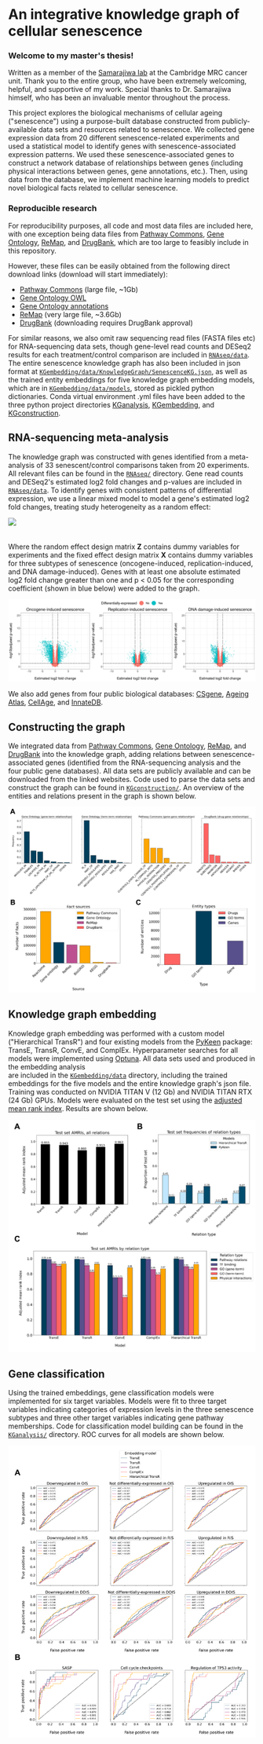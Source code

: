 # An integrative knowledge graph of cellular senescence

### Welcome to my master's thesis! 

Written as a member of the [Samarajiwa lab](https://www.samarajiwa-lab.org/) at the Cambridge MRC cancer unit.
Thank you to the entire group, who have been extremely welcoming, helpful, and supportive
of my work. Special thanks to Dr. Samarajiwa himself, who has been an invaluable mentor
throughout the process.

This project explores the biological mechanisms of cellular ageing ("senescence")
using a purpose-built database constructed 
from publicly-available data sets and resources related to senescence. 
We collected gene expression data from 20 different senescence-related experiments 
and used a statistical model to identify genes with senescence-associated expression patterns.
We used these senescence-associated genes to construct a network database of relationships 
between genes (including physical interactions between genes, gene annotations, etc.). 
Then, using data from the database, we implement machine learning models to 
predict novel biological facts related to cellular senescence. 

### Reproducible research 

For reproducibility purposes, all code and most data files are included here,
with one exception being data files from [Pathway Commons](https://www.pathwaycommons.org/), 
[Gene Ontology](http://geneontology.org/), [ReMap](https://remap.univ-amu.fr/),
and [DrugBank](https://go.drugbank.com/), which are too large to feasibly include in this repository. 

However, these files can be easily obtained from the following direct download links (download will start immediately): 
- [Pathway Commons](https://www.pathwaycommons.org/archives/PC2/v12/PathwayCommons12.All.hgnc.txt.gz) (large file, ~1Gb)
- [Gene Ontology OWL](http://purl.obolibrary.org/obo/go.owl)
- [Gene Ontology annotations](http://geneontology.org/gene-associations/goa_human.gaf.gz)
- [ReMap](https://remap.univ-amu.fr/storage/remap2020/hg38/MACS2/remap2020_all_macs2_hg38_v1_0.bed.gz) (very large file, ~3.6Gb)
- [DrugBank](https://go.drugbank.com/releases/latest) (downloading requires DrugBank approval)

For similar reasons, we also omit raw sequencing read files (FASTA files etc) for RNA-sequencing data sets, 
though gene-level read counts and DESeq2 results for each treatment/control comparison are included in [`RNAseq/data`](RNAseq/data).
The entire senescence knowledge graph has also been included in json format at
[`KGembedding/data/KnowledgeGraph/SenescenceKG.json`](KGembedding/data/KnowledgeGraph/SenescenceKG.json),
as well as the trained entity embeddings for five knowledge graph embedding models, which are in [`KGembedding/data/models`](KGembedding/data/models), 
stored as pickled python dictionaries. Conda virtual environment .yml files have been added to the three python project directories
[KGanalysis](KGanalysis/envs), [KGembedding](KGembedding/envs), and [KGconstruction](KGconstruction/envs).

## RNA-sequencing meta-analysis

The knowledge graph was constructed with genes identified from a meta-analysis of 33 
senescent/control comparisons taken from 20 experiments. All relevant files
can be found in the [`RNAseq/`](RNAseq) directory. Gene read counts and DESeq2's
estimated log2 fold changes and p-values are included in [`RNAseq/data`](RNAseq/data). 
To identify genes with consistent patterns of differential expression, we use
a linear mixed model to model a gene's estimated log2 fold changes, 
treating study heterogeneity as a random effect:

<img src="https://render.githubusercontent.com/render/math?math=\vec{y}_i = {\bf X}\vec{\beta}_i %2B {\bf Z}\vec{\nu}_i %2B \vec{\epsilon}_i">

\
Where the random effect design matrix **Z** contains dummy variables for experiments
and the fixed effect design matrix **X** contains dummy variables for three subtypes of senescence
(oncogene-induced, replication-induced, and DNA damage-induced). 
Genes with at least one absolute estimated log2 fold change greater than one
and p < 0.05 for the corresponding coefficient (shown in blue below) were added 
to the graph. 

![fig1](figures/fig1b.png)

We also add genes from four public biological databases: [CSgene](http://csgene.bioinfo-minzhao.org/),
[Ageing Atlas](https://ngdc.cncb.ac.cn/aging/index), [CellAge](https://genomics.senescence.info/cells/),
and [InnateDB](https://www.innatedb.com/).

## Constructing the graph

We integrated data from [Pathway Commons](https://www.pathwaycommons.org/), 
[Gene Ontology](http://geneontology.org/), [ReMap](https://remap.univ-amu.fr/),
and [DrugBank](https://go.drugbank.com/) into the knowledge graph, adding relations between
senescence-associated genes (identified from the RNA-sequencing analysis and
the four public gene databases). All data sets are publicly available and can be downloaded from the linked websites. 
Code used to parse the data sets and construct the graph can be found in [`KGconstruction/`](KGconstruction). 
An overview of the entities and relations present in the graph is shown below.

![fig2](figures/fig2.png)

## Knowledge graph embedding

Knowledge graph embedding was performed with a custom model ("Hierarchical TransR") 
and four existing models from the [PyKeen](https://github.com/pykeen/pykeen) package: 
TransE, TransR, ConvE, and ComplEx. Hyperparameter searches for all models were 
implemented using [Optuna](https://github.com/optuna/optuna). 
All data sets used and produced in the embedding analysis  
are included in the [`KGembedding/data`](KGembedding/data) directory, 
including the trained embeddings for the five models and the entire knowledge graph's json file.
Training was conducted on NVIDIA TITAN V (12 Gb) and NVIDIA TITAN RTX (24 Gb) GPUs. 
Models were evaluated on the test set using the [adjusted mean rank index](https://arxiv.org/pdf/2002.06914.pdf).
Results are shown below.

![fig3](figures/fig3.png)

## Gene classification

Using the trained embeddings, gene classification models were implemented for six target variables.
Models were fit to three target variables indicating categories of expression levels in the three 
senescence subtypes and three other target variables indicating gene pathway memberships. 
Code for classification model building can be found in the [`KGanalysis/`](KGanalysis) directory.
ROC curves for all models are shown below.

![fig5](figures/fig5.png)


